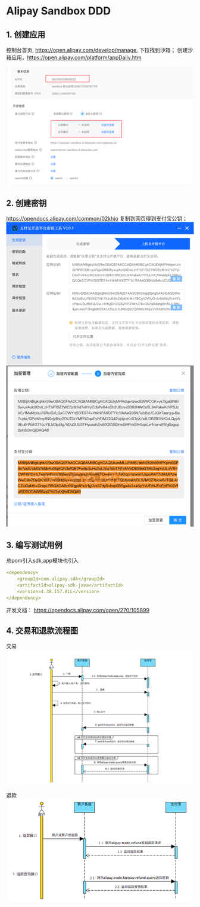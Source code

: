 # Alipay Sandbox DDD

## 1. 创建应用
控制台首页, https://open.alipay.com/develop/manage, 下拉找到沙箱；
创建沙箱应用，https://open.alipay.com/platform/appDaily.htm

![img.png](docs/imgs/img.png)
## 2. 创建密钥
https://opendocs.alipay.com/common/02khjo
复制到网页得到支付宝公钥；
![img1.png](docs/imgs/img1.png)
![img_1.png](docs/imgs/img_1.png)

## 3. 编写测试用例
总pom引入sdk,app模块也引入
```yaml
<dependency>
    <groupId>com.alipay.sdk</groupId>
    <artifactId>alipay-sdk-java</artifactId>
    <version>4.38.157.ALL</version>
</dependency>
```
开发文档：
https://opendocs.alipay.com/open/270/105899

## 4. 交易和退款流程图
交易
![img_2.png](docs/imgs/img_2.png)

退款
![img_3.png](docs/imgs/img_3.png)